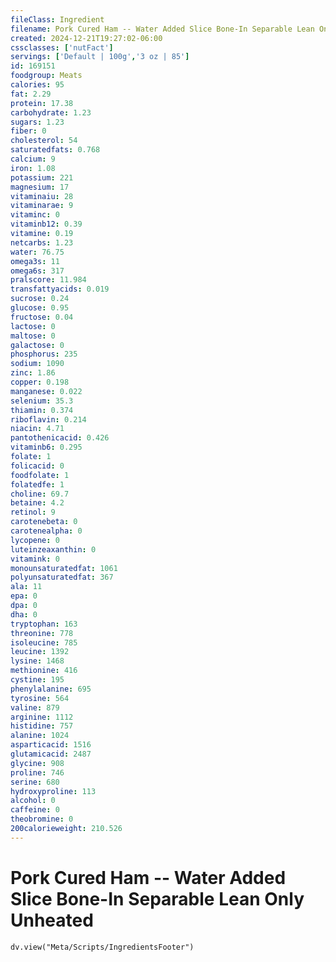 ```yaml
---
fileClass: Ingredient
filename: Pork Cured Ham -- Water Added Slice Bone-In Separable Lean Only Unheated
created: 2024-12-21T19:27:02-06:00
cssclasses: ['nutFact']
servings: ['Default | 100g','3 oz | 85']
id: 169151
foodgroup: Meats
calories: 95
fat: 2.29
protein: 17.38
carbohydrate: 1.23
sugars: 1.23
fiber: 0
cholesterol: 54
saturatedfats: 0.768
calcium: 9
iron: 1.08
potassium: 221
magnesium: 17
vitaminaiu: 28
vitaminarae: 9
vitaminc: 0
vitaminb12: 0.39
vitamine: 0.19
netcarbs: 1.23
water: 76.75
omega3s: 11
omega6s: 317
pralscore: 11.984
transfattyacids: 0.019
sucrose: 0.24
glucose: 0.95
fructose: 0.04
lactose: 0
maltose: 0
galactose: 0
phosphorus: 235
sodium: 1090
zinc: 1.86
copper: 0.198
manganese: 0.022
selenium: 35.3
thiamin: 0.374
riboflavin: 0.214
niacin: 4.71
pantothenicacid: 0.426
vitaminb6: 0.295
folate: 1
folicacid: 0
foodfolate: 1
folatedfe: 1
choline: 69.7
betaine: 4.2
retinol: 9
carotenebeta: 0
carotenealpha: 0
lycopene: 0
luteinzeaxanthin: 0
vitamink: 0
monounsaturatedfat: 1061
polyunsaturatedfat: 367
ala: 11
epa: 0
dpa: 0
dha: 0
tryptophan: 163
threonine: 778
isoleucine: 785
leucine: 1392
lysine: 1468
methionine: 416
cystine: 195
phenylalanine: 695
tyrosine: 564
valine: 879
arginine: 1112
histidine: 757
alanine: 1024
asparticacid: 1516
glutamicacid: 2487
glycine: 908
proline: 746
serine: 680
hydroxyproline: 113
alcohol: 0
caffeine: 0
theobromine: 0
200calorieweight: 210.526
---
```


# Pork Cured Ham -- Water Added Slice Bone-In Separable Lean Only Unheated

```dataviewjs
dv.view("Meta/Scripts/IngredientsFooter")
```